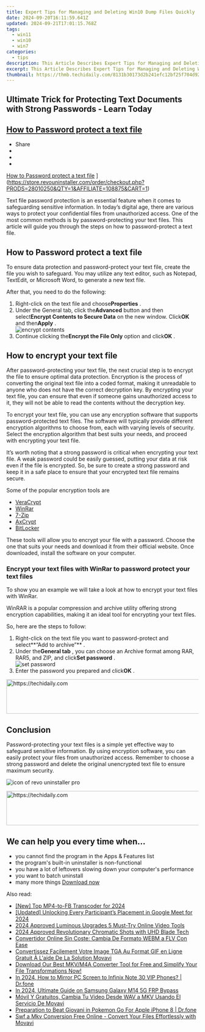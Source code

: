 ```yaml
---
title: Expert Tips for Managing and Deleting Win10 Dump Files Quickly
date: 2024-09-20T16:11:59.641Z
updated: 2024-09-21T17:01:15.768Z
tags:
  - win11
  - win10
  - win7
categories:
  - tips
description: This Article Describes Expert Tips for Managing and Deleting Win10 Dump Files Quickly
excerpt: This Article Describes Expert Tips for Managing and Deleting Win10 Dump Files Quickly
thumbnail: https://thmb.techidaily.com/8131b30173d2b241efc12bf25f704d9229322eedc156666a853f82f3e47dee0b.jpg
---
```


## Ultimate Trick for Protecting Text Documents with Strong Passwords - Learn Today

## [How to Password protect a text file](https://store.revouninstaller.com/order/checkout.php?PRODS=28010250&QTY=1&AFFILIATE=108875&CART=1)

* Share
* [](http://www.facebook.com/share.php?u=https://www.revouninstaller.com/blog/how-to-password-protect-a-text-file/&title=How+to+Password+protect+a+text+file)
* [](https://twitter.com/intent/tweet?text=How+to+Password+protect+a+text+file&url=https://www.revouninstaller.com/blog/how-to-password-protect-a-text-file/ "Click to share on Twitter")
* [](https://store.revouninstaller.com/order/checkout.php?PRODS=28010250&QTY=1&AFFILIATE=108875&CART=1)

[How to Password protect a text file](https://f057a20f961f56a72089-b74530d2d26278124f446233f95622ef.ssl.cf1.rackcdn.com/site/blog/password-protect-text-files/cover.png) ](https://store.revouninstaller.com/order/checkout.php?PRODS=28010250&QTY=1&AFFILIATE=108875&CART=1)

 Text file password protection is an essential feature when it comes to safeguarding sensitive information. In today’s digital age, there are various ways to protect your confidential files from unauthorized access. One of the most common methods is by password-protecting your text files. This article will guide you through the steps on how to password-protect a text file.

## How to Password protect a text file

 To ensure data protection and password-protect your text file, create the file you wish to safeguard. You may utilize any text editor, such as Notepad, TextEdit, or Microsoft Word, to generate a new text file.

After that, you need to do the following:

1. Right-click on the text file and choose**Properties** .
2. Under the General tab, click the**Advanced** button and then select**Encrypt Contents to Secure Data** on the new window. Click**OK** and then**Apply** .  
![encrypt contents](https://f057a20f961f56a72089-b74530d2d26278124f446233f95622ef.ssl.cf1.rackcdn.com/site/blog/password-protect-text-files/how-to-password-protect-a-text-files-step-2.png)
3. Continue clicking the**Encrypt the File Only** option and click**OK** .

## How to encrypt your text file

 After password-protecting your text file, the next crucial step is to encrypt the file to ensure optimal data protection. Encryption is the process of converting the original text file into a coded format, making it unreadable to anyone who does not have the correct decryption key. By encrypting your text file, you can ensure that even if someone gains unauthorized access to it, they will not be able to read the contents without the decryption key.

 To encrypt your text file, you can use any encryption software that supports password-protected text files. The software will typically provide different encryption algorithms to choose from, each with varying levels of security. Select the encryption algorithm that best suits your needs, and proceed with encrypting your text file.

 It’s worth noting that a strong password is critical when encrypting your text file. A weak password could be easily guessed, putting your data at risk even if the file is encrypted. So, be sure to create a strong password and keep it in a safe place to ensure that your encrypted text file remains secure.

Some of the popular encryption tools are

* [VeraCrypt](https://www.veracrypt.fr/code/VeraCrypt/)
* [WinRar](https://www.win-rar.com/start.html?&L=0)
* [7-Zip](https://www.7-zip.org/)
* [AxCrypt](https://axcrypt.net/)
* [BitLocker](https://support.microsoft.com/en-us/windows/turn-on-device-encryption-0c453637-bc88-5f74-5105-741561aae838)

 These tools will allow you to encrypt your file with a password. Choose the one that suits your needs and download it from their official website. Once downloaded, install the software on your computer.

### Encrypt your text files with WinRar to password protect your text files

 To show you an example we will take a look at how to encrypt your text files with WinRar.

 WinRAR is a popular compression and archive utility offering strong encryption capabilities, making it an ideal tool for encrypting your text files.

So, here are the steps to follow:

1. Right-click on the text file you want to password-protect and select**“Add to archive”** .
2. Under the**General tab** , you can choose an Archive format among RAR, RAR5, and ZIP, and click**Set password** .  
![set password](https://f057a20f961f56a72089-b74530d2d26278124f446233f95622ef.ssl.cf1.rackcdn.com/site/blog/password-protect-text-files/encrypt-your-text-files-with-winrar-step-2.png)
3. Enter the password you prepared and click**OK** .

<!-- affiliate ads begin -->
<a href="https://aligracehair.sjv.io/c/5597632/2016134/19272" target="_top" id="2016134">
  <img src="//a.impactradius-go.com/display-ad/19272-2016134" border="0" alt="https://techidaily.com" width="728" height="90"/>
</a>
<img height="0" width="0" src="https://aligracehair.sjv.io/i/5597632/2016134/19272" style="position:absolute;visibility:hidden;" border="0" />
<!-- affiliate ads end -->

## Conclusion

 Password-protecting your text files is a simple yet effective way to safeguard sensitive information. By using encryption software, you can easily protect your files from unauthorized access. Remember to choose a strong password and delete the original unencrypted text file to ensure maximum security.

![icon of revo uninstaller pro](https://f057a20f961f56a72089-b74530d2d26278124f446233f95622ef.ssl.cf1.rackcdn.com/site/icons/rup5-64.png)

<!-- affiliate ads begin -->
<a href="https://ephamedtechinc.pxf.io/c/5597632/2137220/26400" target="_top" id="2137220">
  <img src="//a.impactradius-go.com/display-ad/26400-2137220" border="0" alt="https://techidaily.com" width="728" height="90"/>
</a>
<img height="0" width="0" src="https://ephamedtechinc.pxf.io/i/5597632/2137220/26400" style="position:absolute;visibility:hidden;" border="0" />
<!-- affiliate ads end -->

## We can help you every time when…

* you cannot find the program in the Apps & Features list
* the program's built-in uninstaller is non-functional
* you have a lot of leftovers slowing down your computer's performance
* you want to batch uninstall
* many more things
[Download now](https://store.revouninstaller.com/order/checkout.php?PRODS=28010250&QTY=1&AFFILIATE=108875&CART=1)

<ins class="adsbygoogle"
     style="display:block"
     data-ad-format="autorelaxed"
     data-ad-client="ca-pub-7571918770474297"
     data-ad-slot="1223367746"></ins>

<ins class="adsbygoogle"
     style="display:block"
     data-ad-client="ca-pub-7571918770474297"
     data-ad-slot="8358498916"
     data-ad-format="auto"
     data-full-width-responsive="true"></ins>

<span class="atpl-alsoreadstyle">Also read:</span>
<div><ul>
<li><a href="https://facebook-video-content.techidaily.com/new-top-mp4-to-fb-transcoder-for-2024/"><u>[New] Top MP4-to-FB Transcoder for 2024</u></a></li>
<li><a href="https://remote-screen-capture.techidaily.com/updated-unlocking-every-participants-placement-in-google-meet-for-2024/"><u>[Updated] Unlocking Every Participant’s Placement in Google Meet for 2024</u></a></li>
<li><a href="https://fox-hovers.techidaily.com/2024-approved-luminous-upgrades-5-must-try-online-video-tools/"><u>2024 Approved Luminous Upgrades 5 Must-Try Online Video Tools</u></a></li>
<li><a href="https://extra-approaches.techidaily.com/2024-approved-revolutionary-chromatic-shots-with-uhd-blade-tech/"><u>2024 Approved Revolutionary Chromatic Shots with UHD Blade Tech</u></a></li>
<li><a href="https://win-forum.techidaily.com/convertidor-online-sin-coste-cambia-de-formato-webm-a-flv-con-ease/"><u>Convertidor Online Sin Coste: Cambia De Formato WEBM a FLV Con Ease</u></a></li>
<li><a href="https://win-forum.techidaily.com/convertissez-facilement-votre-image-tga-au-format-gif-en-ligne-gratuit-a-laide-de-la-solution-movavi/"><u>Convertissez Facilement Votre Image TGA Au Format GIF en Ligne Gratuit À L'aide De La Solution Movavi</u></a></li>
<li><a href="https://win-forum.techidaily.com/download-our-best-mkvm4a-converter-tool-for-free-and-simplify-your-file-transformations-now/"><u>Download Our Best MKV/M4A Converter Tool for Free and Simplify Your File Transformations Now!</u></a></li>
<li><a href="https://screen-mirror.techidaily.com/in-2024-how-to-mirror-pc-screen-to-infinix-note-30-vip-phones-drfone-by-drfone-android/"><u>In 2024, How to Mirror PC Screen to Infinix Note 30 VIP Phones? | Dr.fone</u></a></li>
<li><a href="https://android-frp.techidaily.com/in-2024-ultimate-guide-on-samsung-galaxy-m14-5g-frp-bypass-by-drfone-android/"><u>In 2024, Ultimate Guide on Samsung Galaxy M14 5G FRP Bypass</u></a></li>
<li><a href="https://win-forum.techidaily.com/movil-y-gratuitos-cambia-tu-video-desde-wav-a-mkv-usando-el-servicio-de-movavi/"><u>Móvil Y Gratuitos, Cambia Tu Vídeo Desde WAV a MKV Usando El Servicio De Movavi</u></a></li>
<li><a href="https://ios-pokemon-go.techidaily.com/preparation-to-beat-giovani-in-pokemon-go-for-apple-iphone-8-drfone-by-drfone-virtual-ios/"><u>Preparation to Beat Giovani in Pokemon Go For Apple iPhone 8 | Dr.fone</u></a></li>
<li><a href="https://win-forum.techidaily.com/swf-a-mkv-conversion-free-online-convert-your-files-effortlessly-with-movavi/"><u>Swf a Mkv Conversion Free Online - Convert Your Files Effortlessly with Movavi</u></a></li>
</ul></div>

